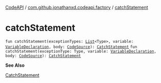 [CodeAPI](../index.md) / [com.github.jonathanxd.codeapi.factory](index.md) / [catchStatement](.)

# catchStatement

`fun catchStatement(exceptionTypes: `[`List`](https://kotlinlang.org/api/latest/jvm/stdlib/kotlin.collections/-list/index.html)`<Type>, variable: `[`VariableDeclaration`](../com.github.jonathanxd.codeapi.base/-variable-declaration/index.md)`, body: `[`CodeSource`](../com.github.jonathanxd.codeapi/-code-source/index.md)`): `[`CatchStatement`](../com.github.jonathanxd.codeapi.base/-catch-statement/index.md)
`fun catchStatement(exceptionType: Type, variable: `[`VariableDeclaration`](../com.github.jonathanxd.codeapi.base/-variable-declaration/index.md)`, body: `[`CodeSource`](../com.github.jonathanxd.codeapi/-code-source/index.md)`): `[`CatchStatement`](../com.github.jonathanxd.codeapi.base/-catch-statement/index.md)

**See Also**

[CatchStatement](../com.github.jonathanxd.codeapi.base/-catch-statement/index.md)

